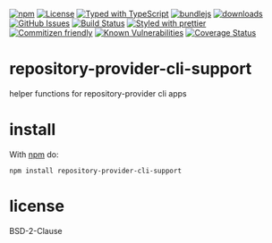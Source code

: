 [![npm](https://img.shields.io/npm/v/repository-provider-cli-support.svg)](https://www.npmjs.com/package/repository-provider-cli-support)
[![License](https://img.shields.io/badge/License-BSD%203--Clause-blue.svg)](https://spdx.org/licenses/0BSD.html)
[![Typed with TypeScript](https://flat.badgen.net/badge/icon/Typed?icon=typescript\&label\&labelColor=blue\&color=555555)](https://typescriptlang.org)
[![bundlejs](https://deno.bundlejs.com/?q=repository-provider-cli-support\&badge=detailed)](https://bundlejs.com/?q=repository-provider-cli-support)
[![downloads](http://img.shields.io/npm/dm/repository-provider-cli-support.svg?style=flat-square)](https://npmjs.org/package/repository-provider-cli-support)
[![GitHub Issues](https://img.shields.io/github/issues/arlac77/repository-provider-cli-support.svg?style=flat-square)](https://github.com/arlac77/repository-provider-cli-support/issues)
[![Build Status](https://img.shields.io/endpoint.svg?url=https%3A%2F%2Factions-badge.atrox.dev%2Farlac77%2Frepository-provider-cli-support%2Fbadge\&style=flat)](https://actions-badge.atrox.dev/arlac77/repository-provider-cli-support/goto)
[![Styled with prettier](https://img.shields.io/badge/styled_with-prettier-ff69b4.svg)](https://github.com/prettier/prettier)
[![Commitizen friendly](https://img.shields.io/badge/commitizen-friendly-brightgreen.svg)](http://commitizen.github.io/cz-cli/)
[![Known Vulnerabilities](https://snyk.io/test/github/arlac77/repository-provider-cli-support/badge.svg)](https://snyk.io/test/github/arlac77/repository-provider-cli-support)
[![Coverage Status](https://coveralls.io/repos/arlac77/repository-provider-cli-support/badge.svg)](https://coveralls.io/github/arlac77/repository-provider-cli-support)

# repository-provider-cli-support
helper functions for repository-provider cli apps

# install

With [npm](http://npmjs.org) do:

```shell
npm install repository-provider-cli-support
```

# license

BSD-2-Clause
